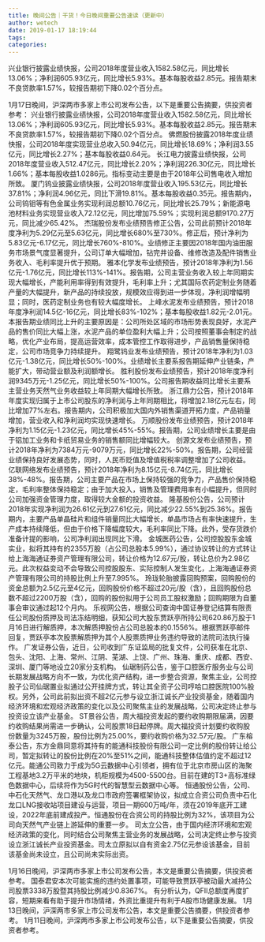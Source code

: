 ```yaml
---
title: 晚间公告｜干货！今日晚间重要公告速读（更新中）
author: wetech
date: 2019-01-17 18:19:44
tags: 
categories: 
---
```

兴业银行披露业绩快报，公司2018年度营业收入1582.58亿元，同比增长13.06%；净利润605.93亿元，同比增长5.93%。基本每股收益2.85元。报告期末不良贷款率1.57%，较报告期初下降0.02个百分点。
<!-- more -->
1月17日晚间，沪深两市多家上市公司发布公告，以下是重要公告摘要，供投资者参考：
兴业银行披露业绩快报，公司2018年度营业收入1582.58亿元，同比增长13.06%；净利润605.93亿元，同比增长5.93%。基本每股收益2.85元。报告期末不良贷款率1.57%，较报告期初下降0.02个百分点。
佛燃股份披露2018年度业绩快报，公司2018年度实现营业总收入50.94亿元，同比增长18.69%；净利润3.55亿元，同比增长2.27%；基本每股收益0.64元。
长江电力披露业绩快报，公司2018年度营业收入512.47亿元，同比增长2.20%；净利润226.30亿元，同比增长1.66%；基本每股收益1.0286元。指标变动主要是由于2018年公司售电收入增加所致。
厦门钨业披露业绩快报，公司2018年度营业收入195.53亿元，同比增长37.81%；净利润4.96亿元，同比下滑19.81%。基本每股收益0.35元。报告期内，公司钨钼等有色金属业务实现利润总额10.76亿元，同比增长25.79%；新能源电池材料业务实现营业收入72.12亿元，同比增加75.59%；实现利润总额9170.27万元，同比减少65.42%。
杰瑞股份发布业绩预告修正公告，公司此前预计2018年度净利为5.29亿元至5.63亿元，同比增长680%至730%。修正后，预计净利为5.83亿元-6.17亿元，同比增长760%-810%。业绩修正主要因2018年国内油田服务市场景气度显著提升，公司订单大幅增加，钻完井设备、维修改造及配件销售业务收入、毛利率提升优于预期。
雅本化学发布业绩预告，预计2018年净利为1.56亿元-1.76亿元，同比增长113%-141%。报告期，公司主营业务收入较上年同期实现大幅增长，产能利用率得到有效提升，毛利率上升；尤其国际农药定制业务随着产量的大幅提升，新产品的持续投放，规模效应得到进一步体现，净利润增幅明显；同时，医药定制业务也有较大幅度增长。
上峰水泥发布业绩预告，预计2018年度净利润14.5亿-16亿元，同比增长83%-102%；基本每股收益1.82元-2.01元。本报告期业绩同比上升的主要原因是：公司所处区域的市场形势表现良好，水泥产品的售价同比大幅上涨，水泥产品的单位盈利大幅上升；公司按照董事会制定的战略，优化产业布局，提高运营效率，成本管控工作取得进步，产品销售量保持稳定，公司市场竞争力持续提升。
翔鹭钨业发布业绩预告，预计2018年净利为1.03亿元-1.38亿元，同比增长50%-100%。业绩增长主要系报告期延伸产业链条，产能扩大，带动营业额及利润额增长。
胜利股份发布业绩预告，预计2018年度净利润9345万元-1.25亿元，同比增长50%-100%。公司报告期收益同比增长主要系主营业务天然气业务收益较上年同期大幅增长所致。
浙江鼎力公告，预计2018年年度实现归属于上市公司股东的净利润与上年同期相比，将增加2.18亿元左右，同比增加77%左右。报告期内，公司积极加大国内外销售渠道开拓力度，产品销量增加，营业收入和净利润均实现快速增长。
万顺股份发布业绩预告，预计2018年净利为1.15亿元-1.23亿元，同比增长45%-55%。报告期，公司业绩增长主要是由于铝加工业务和卡纸贸易业务的销售额同比增幅较大。
创源文发布业绩预告，预计2018年净利为7384万元-9079万元，同比增长22%-50%。报告期，公司经营业绩保持良好发展态势，同时，人民币贬值及增值税税率调整增加了公司收益。
亿联网络发布业绩预告，预计2018年净利为8.15亿元-8.74亿元，同比增长38%-48%。报告期，公司主要产品在市场上保持较强的竞争力，产品售价保持稳定，毛利率整体保持稳定；由于加大投入，销售及管理费用率有小幅提升，但同时公司加强资金管理力度，取得较大金额的投资收益。
隆基股份公告，公司预计2018年实现净利润为26.61亿元到27.61亿元，同比减少22.55%到25.36%。报告期内，主要产品单晶硅片和组件销量同比大幅增长，单晶市场占有率快速提升，生产成本持续降低，但由于价格下降幅度较大，毛利率同比下降。此外，受存货跌价准备计提的影响，公司净利润出现同比下滑。
金城医药公告，公司控股股东金城实业，拟将其持有的2355万股（占公司总股本5.99%），通过协议转让的方式转让给上海海通证券资产管理有限公司，转让价格为12.67元/股，转让总价为2.98亿元。此次权益变动不会导致公司控股股东、实际控制人发生变化，上海海通证券资产管理有限公司的持股比例上升至7.995%。
玲珑轮胎披露回购预案，回购股份的资金总额为2.5亿元至4亿元，回购股份价格不超过20元/股（含），且回购股份总数不超过2200万股（含），回购的股份拟用于公司员工股权激励；回购期限为自董事会审议通过起12个月内。
乐视网公告，根据公司查询中国证券登记结算有限责任公司股份质押及司法冻结明细，获知公司大股东贾跃亭所持公司620.86万股于1月16日进行解质押，本次解质押股份占公司总股本的0.1556%。根据贾跃亭邮件回复，贾跃亭本次股票解质押为其个人股票质押业务违约导致的法院司法执行操作。
广发证券公告，近日，公司收到广东证监局的批复文件，公司获准在北京、包头、沈阳、上海、常州、江阴、芜湖、上饶、广州、珠海、重庆、成都、西安、深圳、厦门等地设立20家分支机构。
仙琚制药公告，鉴于口腔医疗服务业与公司长期发展战略方向不一致，为优化资产结构，进一步整合资源，聚焦主业，公司控股子公司仙琚置业拟通过公开挂牌方式，转让其全资子公司哼哈口腔医院100%股权。另外，公司此前拟出资不超2亿元参与设立浙江诚长产业投资基金，随着国内经济环境和宏观经济政策的变化以及公司聚焦主业的发展战略，公司决定终止参与投资设立该产业基金。
ST景谷公告，周大福投资发起的要约收购期限届满，因要约收购结果尚需进一步确认，公司股票18日起停牌。周大福投资计划要约收购股份数量为3245万股，股份比例为25.00%，要约收购价格为32.57元/股。
广东榕泰公告，东方金鼎同意将其持有的能通科技股份有限公司一定比例的股份转让给公司，暂定拟转让的股份比例在20%至51%之间，能通科技整体估值约定不超过12亿元。能通公司致力于成为5G云数据中心引领者，拥有位于北京市房山区的海聚工程基地3.2万平米的地块，机柜规模为4500-5500台。目前在建的T3+高标准绿色数据中心，后续将作为5G时代的智慧型云数据中心等。
恒通股份公告，公司、中石化天然气、龙口港以及龙口市政府签署框架协议，拟成立合资公司负责中石化龙口LNG接收站项目建设与运营，项目一期600万吨/年，须在2019年底开工建设，2022年底前建成投产。恒通股份在合资公司的持股比例为32%，该项目为公司向天然气产业链上游延伸的重要一步。
司太立公告，由于国内经济环境和宏观经济政策的变化，同时结合公司聚焦主营业务的发展战略，公司决定终止参与投资设立浙江诚长产业投资基金。司太立原拟以自有资金2.75亿元参设该基金，目前该基金尚未设立，且公司尚未实际出资。
 
 
1月16日晚间，沪深两市多家上市公司发布公告，本文是重要公告摘要，供投资者参考。
国泰君安本次可能实施的违约处置事项，可能导致贾跃亭被动最大减持公司股票3338万股暨其持股比例减少0.8367%。
有分析认为，QFII总额度再度扩容，短期来看有助于提升市场情绪，外资比重提升有利于A股市场健康发展。
1月13日晚间，沪深两市多家上市公司发布公告，本文是重要公告摘要，供投资者参考。
1月11日晚间，沪深两市多家上市公司发布公告，以下是重要公告摘要，供投资者参考。
